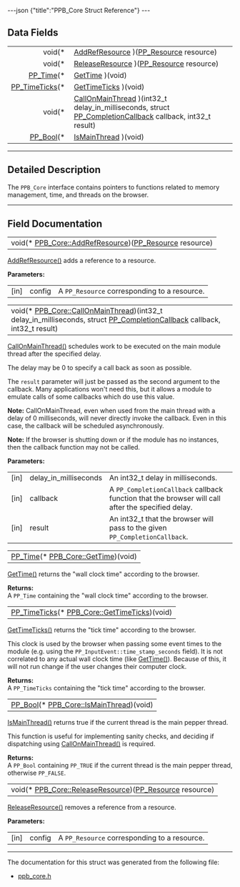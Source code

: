 ---json {"title":"PPB\_Core Struct Reference"} ---

Data Fields
-----------

<table><tbody><tr class="odd"><td style="text-align: right;">void(* </td><td><a href="/docs/native-client/pepper_stable/c/struct_p_p_b___core__1__0#a63ea7047ef5278cc3735dbfd60bd5b81" class="el">AddRefResource</a> )(<a href="/docs/native-client/pepper_stable/c/group___typedefs#gafdc3895ee80f4750d0d95ae1b677e9b7" class="el">PP_Resource</a> resource)</td></tr><tr class="even"><td style="text-align: right;">void(* </td><td><a href="/docs/native-client/pepper_stable/c/struct_p_p_b___core__1__0#af3163aefc33071af39cd085a0a2d44fe" class="el">ReleaseResource</a> )(<a href="/docs/native-client/pepper_stable/c/group___typedefs#gafdc3895ee80f4750d0d95ae1b677e9b7" class="el">PP_Resource</a> resource)</td></tr><tr class="odd"><td style="text-align: right;"><a href="/docs/native-client/pepper_stable/c/group___typedefs#ga537b277d2116e42b6acfe9323d40e1a0" class="el">PP_Time</a>(* </td><td><a href="/docs/native-client/pepper_stable/c/struct_p_p_b___core__1__0#abae0871b4efc729f4658c37543242857" class="el">GetTime</a> )(void)</td></tr><tr class="even"><td style="text-align: right;"><a href="/docs/native-client/pepper_stable/c/group___typedefs#ga71cb1042cdeb38d7881b121f3b09ce94" class="el">PP_TimeTicks</a>(* </td><td><a href="/docs/native-client/pepper_stable/c/struct_p_p_b___core__1__0#ad6b66e732c6a592605b7b83c7bddd97d" class="el">GetTimeTicks</a> )(void)</td></tr><tr class="odd"><td style="text-align: right;">void(* </td><td><a href="/docs/native-client/pepper_stable/c/struct_p_p_b___core__1__0#ad23da4428f462f9f387bab423e93d1f4" class="el">CallOnMainThread</a> )(int32_t delay_in_milliseconds, struct <a href="/docs/native-client/pepper_stable/c/struct_p_p___completion_callback/" class="el">PP_CompletionCallback</a> callback, int32_t result)</td></tr><tr class="even"><td style="text-align: right;"><a href="/docs/native-client/pepper_stable/c/group___enums#ga4f272d99be14aacafe08dfd4ef830918" class="el">PP_Bool</a>(* </td><td><a href="/docs/native-client/pepper_stable/c/struct_p_p_b___core__1__0#a2f784682b530b66ed3de692154298e17" class="el">IsMainThread</a> )(void)</td></tr></tbody></table>

------------------------------------------------------------------------

<span id="details" class="anchor" style="margin: 0;"></span>

Detailed Description
--------------------

The `PPB_Core` interface contains pointers to functions related to memory management, time, and threads on the browser.

------------------------------------------------------------------------

Field Documentation
-------------------

<span id="a63ea7047ef5278cc3735dbfd60bd5b81" class="anchor" style="margin: 0;"></span>

<table><tbody><tr class="odd"><td>void(* <a href="/docs/native-client/pepper_stable/c/struct_p_p_b___core__1__0#a63ea7047ef5278cc3735dbfd60bd5b81" class="el">PPB_Core::AddRefResource</a>)(<a href="/docs/native-client/pepper_stable/c/group___typedefs#gafdc3895ee80f4750d0d95ae1b677e9b7" class="el">PP_Resource</a> resource)</td></tr></tbody></table>

<a href="/docs/native-client/pepper_stable/c/struct_p_p_b___core__1__0#a63ea7047ef5278cc3735dbfd60bd5b81" class="el" title="AddRefResource() adds a reference to a resource.">AddRefResource()</a> adds a reference to a resource.

**Parameters:**  
<table><tbody><tr class="odd"><td>[in]</td><td>config</td><td>A <code>PP_Resource</code> corresponding to a resource.</td></tr></tbody></table>

<span id="ad23da4428f462f9f387bab423e93d1f4" class="anchor" style="margin: 0;"></span>

<table><tbody><tr class="odd"><td>void(* <a href="/docs/native-client/pepper_stable/c/struct_p_p_b___core__1__0#ad23da4428f462f9f387bab423e93d1f4" class="el">PPB_Core::CallOnMainThread</a>)(int32_t delay_in_milliseconds, struct <a href="/docs/native-client/pepper_stable/c/struct_p_p___completion_callback/" class="el">PP_CompletionCallback</a> callback, int32_t result)</td></tr></tbody></table>

<a href="/docs/native-client/pepper_stable/c/struct_p_p_b___core__1__0#ad23da4428f462f9f387bab423e93d1f4" class="el" title="CallOnMainThread() schedules work to be executed on the main module thread after the specified delay...">CallOnMainThread()</a> schedules work to be executed on the main module thread after the specified delay.

The delay may be 0 to specify a call back as soon as possible.

The `result` parameter will just be passed as the second argument to the callback. Many applications won't need this, but it allows a module to emulate calls of some callbacks which do use this value.

**Note:** CallOnMainThread, even when used from the main thread with a delay of 0 milliseconds, will never directly invoke the callback. Even in this case, the callback will be scheduled asynchronously.

**Note:** If the browser is shutting down or if the module has no instances, then the callback function may not be called.

**Parameters:**  
<table><tbody><tr class="odd"><td>[in]</td><td>delay_in_milliseconds</td><td>An int32_t delay in milliseconds.</td></tr><tr class="even"><td>[in]</td><td>callback</td><td>A <code>PP_CompletionCallback</code> callback function that the browser will call after the specified delay.</td></tr><tr class="odd"><td>[in]</td><td>result</td><td>An int32_t that the browser will pass to the given <code>PP_CompletionCallback</code>.</td></tr></tbody></table>

<span id="abae0871b4efc729f4658c37543242857" class="anchor" style="margin: 0;"></span>

<table><tbody><tr class="odd"><td><a href="/docs/native-client/pepper_stable/c/group___typedefs#ga537b277d2116e42b6acfe9323d40e1a0" class="el">PP_Time</a>(* <a href="/docs/native-client/pepper_stable/c/struct_p_p_b___core__1__0#abae0871b4efc729f4658c37543242857" class="el">PPB_Core::GetTime</a>)(void)</td></tr></tbody></table>

<a href="/docs/native-client/pepper_stable/c/struct_p_p_b___core__1__0#abae0871b4efc729f4658c37543242857" class="el" title="GetTime() returns the &quot;wall clock time&quot; according to the browser.">GetTime()</a> returns the "wall clock time" according to the browser.

**Returns:**  
A `PP_Time` containing the "wall clock time" according to the browser.

<span id="ad6b66e732c6a592605b7b83c7bddd97d" class="anchor" style="margin: 0;"></span>

<table><tbody><tr class="odd"><td><a href="/docs/native-client/pepper_stable/c/group___typedefs#ga71cb1042cdeb38d7881b121f3b09ce94" class="el">PP_TimeTicks</a>(* <a href="/docs/native-client/pepper_stable/c/struct_p_p_b___core__1__0#ad6b66e732c6a592605b7b83c7bddd97d" class="el">PPB_Core::GetTimeTicks</a>)(void)</td></tr></tbody></table>

<a href="/docs/native-client/pepper_stable/c/struct_p_p_b___core__1__0#ad6b66e732c6a592605b7b83c7bddd97d" class="el" title="GetTimeTicks() returns the &quot;tick time&quot; according to the browser.">GetTimeTicks()</a> returns the "tick time" according to the browser.

This clock is used by the browser when passing some event times to the module (e.g. using the `PP_InputEvent::time_stamp_seconds` field). It is not correlated to any actual wall clock time (like <a href="/docs/native-client/pepper_stable/c/struct_p_p_b___core__1__0#abae0871b4efc729f4658c37543242857" class="el" title="GetTime() returns the &quot;wall clock time&quot; according to the browser.">GetTime()</a>). Because of this, it will not run change if the user changes their computer clock.

**Returns:**  
A `PP_TimeTicks` containing the "tick time" according to the browser.

<span id="a2f784682b530b66ed3de692154298e17" class="anchor" style="margin: 0;"></span>

<table><tbody><tr class="odd"><td><a href="/docs/native-client/pepper_stable/c/group___enums#ga4f272d99be14aacafe08dfd4ef830918" class="el">PP_Bool</a>(* <a href="/docs/native-client/pepper_stable/c/struct_p_p_b___core__1__0#a2f784682b530b66ed3de692154298e17" class="el">PPB_Core::IsMainThread</a>)(void)</td></tr></tbody></table>

<a href="/docs/native-client/pepper_stable/c/struct_p_p_b___core__1__0#a2f784682b530b66ed3de692154298e17" class="el" title="IsMainThread() returns true if the current thread is the main pepper thread.">IsMainThread()</a> returns true if the current thread is the main pepper thread.

This function is useful for implementing sanity checks, and deciding if dispatching using <a href="/docs/native-client/pepper_stable/c/struct_p_p_b___core__1__0#ad23da4428f462f9f387bab423e93d1f4" class="el" title="CallOnMainThread() schedules work to be executed on the main module thread after the specified delay...">CallOnMainThread()</a> is required.

**Returns:**  
A `PP_Bool` containing `PP_TRUE` if the current thread is the main pepper thread, otherwise `PP_FALSE`.

<span id="af3163aefc33071af39cd085a0a2d44fe" class="anchor" style="margin: 0;"></span>

<table><tbody><tr class="odd"><td>void(* <a href="/docs/native-client/pepper_stable/c/struct_p_p_b___core__1__0#af3163aefc33071af39cd085a0a2d44fe" class="el">PPB_Core::ReleaseResource</a>)(<a href="/docs/native-client/pepper_stable/c/group___typedefs#gafdc3895ee80f4750d0d95ae1b677e9b7" class="el">PP_Resource</a> resource)</td></tr></tbody></table>

<a href="/docs/native-client/pepper_stable/c/struct_p_p_b___core__1__0#af3163aefc33071af39cd085a0a2d44fe" class="el" title="ReleaseResource() removes a reference from a resource.">ReleaseResource()</a> removes a reference from a resource.

**Parameters:**  
<table><tbody><tr class="odd"><td>[in]</td><td>config</td><td>A <code>PP_Resource</code> corresponding to a resource.</td></tr></tbody></table>

------------------------------------------------------------------------

The documentation for this struct was generated from the following file:

-   <a href="/docs/native-client/pepper_stable/c/ppb__core_8h/" class="el">ppb_core.h</a>

